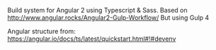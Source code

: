 
Build system for Angular 2 using Typescript & Sass.
Based on http://www.angular.rocks/Angular2-Gulp-Workflow/
But using Gulp 4 

Angular structure from: https://angular.io/docs/ts/latest/quickstart.html#!#devenv
